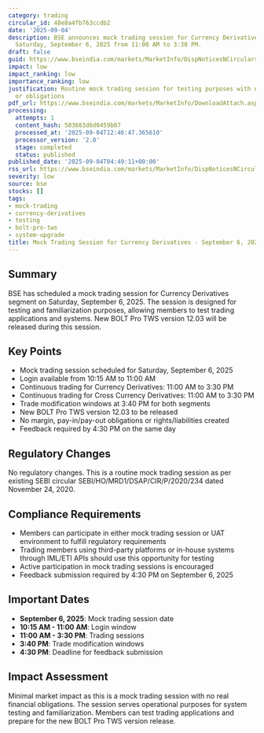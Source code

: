 ```yaml
---
category: trading
circular_id: 48e8a4fb763ccdb2
date: '2025-09-04'
description: BSE announces mock trading session for Currency Derivatives segment on
  Saturday, September 6, 2025 from 11:00 AM to 3:30 PM.
draft: false
guid: https://www.bseindia.com/markets/MarketInfo/DispNoticesNCirculars.aspx?Noticeid={595F0FB7-2958-42D6-8F98-615891C2D15A}&noticeno=20250904-6&dt=09/04/2025&icount=6&totcount=42&flag=0
impact: low
impact_ranking: low
importance_ranking: low
justification: Routine mock trading session for testing purposes with no market impact
  or obligations
pdf_url: https://www.bseindia.com/markets/MarketInfo/DownloadAttach.aspx?id=20250904-6&attachedId=
processing:
  attempts: 1
  content_hash: 503683d6d0459b07
  processed_at: '2025-09-04T12:46:47.365610'
  processor_version: '2.0'
  stage: completed
  status: published
published_date: '2025-09-04T04:49:11+00:00'
rss_url: https://www.bseindia.com/markets/MarketInfo/DispNoticesNCirculars.aspx?Noticeid={595F0FB7-2958-42D6-8F98-615891C2D15A}&noticeno=20250904-6&dt=09/04/2025&icount=6&totcount=42&flag=0
severity: low
source: bse
stocks: []
tags:
- mock-trading
- currency-derivatives
- testing
- bolt-pro-tws
- system-upgrade
title: Mock Trading Session for Currency Derivatives - September 6, 2025
---
```


## Summary

BSE has scheduled a mock trading session for Currency Derivatives segment on Saturday, September 6, 2025. The session is designed for testing and familiarization purposes, allowing members to test trading applications and systems. New BOLT Pro TWS version 12.03 will be released during this session.

## Key Points

- Mock trading session scheduled for Saturday, September 6, 2025
- Login available from 10:15 AM to 11:00 AM
- Continuous trading for Currency Derivatives: 11:00 AM to 3:30 PM
- Continuous trading for Cross Currency Derivatives: 11:00 AM to 3:30 PM
- Trade modification windows at 3:40 PM for both segments
- New BOLT Pro TWS version 12.03 to be released
- No margin, pay-in/pay-out obligations or rights/liabilities created
- Feedback required by 4:30 PM on the same day

## Regulatory Changes

No regulatory changes. This is a routine mock trading session as per existing SEBI circular SEBI/HO/MRD1/DSAP/CIR/P/2020/234 dated November 24, 2020.

## Compliance Requirements

- Members can participate in either mock trading session or UAT environment to fulfill regulatory requirements
- Trading members using third-party platforms or in-house systems through IML/ETI APIs should use this opportunity for testing
- Active participation in mock trading sessions is encouraged
- Feedback submission required by 4:30 PM on September 6, 2025

## Important Dates

- **September 6, 2025**: Mock trading session date
- **10:15 AM - 11:00 AM**: Login window
- **11:00 AM - 3:30 PM**: Trading sessions
- **3:40 PM**: Trade modification windows
- **4:30 PM**: Deadline for feedback submission

## Impact Assessment

Minimal market impact as this is a mock trading session with no real financial obligations. The session serves operational purposes for system testing and familiarization. Members can test trading applications and prepare for the new BOLT Pro TWS version release.